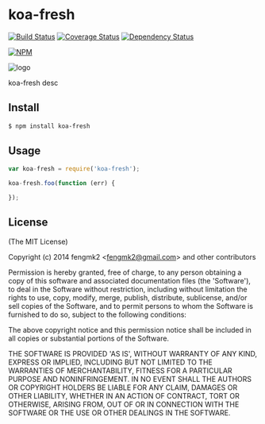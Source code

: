koa-fresh
=======

[![Build Status](https://secure.travis-ci.org/fengmk2/koa-fresh.png)](http://travis-ci.org/fengmk2/koa-fresh) [![Coverage Status](https://coveralls.io/repos/fengmk2/koa-fresh/badge.png)](https://coveralls.io/r/fengmk2/koa-fresh) [![Dependency Status](https://gemnasium.com/fengmk2/koa-fresh.png)](https://gemnasium.com/fengmk2/koa-fresh)

[![NPM](https://nodei.co/npm/koa-fresh.png?downloads=true&stars=true)](https://nodei.co/npm/koa-fresh/)

![logo](https://raw.github.com/fengmk2/koa-fresh/master/logo.png)

koa-fresh desc

## Install

```bash
$ npm install koa-fresh
```

## Usage

```js
var koa-fresh = require('koa-fresh');

koa-fresh.foo(function (err) {

});
```

## License

(The MIT License)

Copyright (c) 2014 fengmk2 &lt;fengmk2@gmail.com&gt; and other contributors

Permission is hereby granted, free of charge, to any person obtaining
a copy of this software and associated documentation files (the
'Software'), to deal in the Software without restriction, including
without limitation the rights to use, copy, modify, merge, publish,
distribute, sublicense, and/or sell copies of the Software, and to
permit persons to whom the Software is furnished to do so, subject to
the following conditions:

The above copyright notice and this permission notice shall be
included in all copies or substantial portions of the Software.

THE SOFTWARE IS PROVIDED 'AS IS', WITHOUT WARRANTY OF ANY KIND,
EXPRESS OR IMPLIED, INCLUDING BUT NOT LIMITED TO THE WARRANTIES OF
MERCHANTABILITY, FITNESS FOR A PARTICULAR PURPOSE AND NONINFRINGEMENT.
IN NO EVENT SHALL THE AUTHORS OR COPYRIGHT HOLDERS BE LIABLE FOR ANY
CLAIM, DAMAGES OR OTHER LIABILITY, WHETHER IN AN ACTION OF CONTRACT,
TORT OR OTHERWISE, ARISING FROM, OUT OF OR IN CONNECTION WITH THE
SOFTWARE OR THE USE OR OTHER DEALINGS IN THE SOFTWARE.

